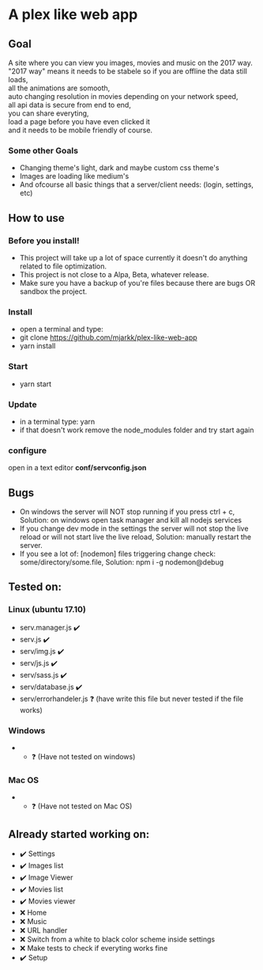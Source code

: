 # A plex like web app
## Goal
A site where you can view you images, movies and music on the 2017 way.  
"2017 way" means it needs to be stabele so if you are offline the data still loads,  
all the animations are somooth,  
auto changing resolution in movies depending on your network speed,  
all api data is secure from end to end,  
you can share everyting,  
load a page before you have even clicked it  
and it needs to be mobile friendly of course.  
### Some other Goals  
- Changing theme's light, dark and maybe custom css theme's  
- Images are loading like medium's  
- And ofcourse all basic things that a server/client needs: (login, settings, etc)  

## How to use
### Before you install!
- This project will take up a lot of space currently it doesn't do anything related to file optimization.
- This project is not close to a Alpa, Beta, whatever release.
- Make sure you have a backup of you're files because there are bugs OR sandbox the project.

### Install
- open a terminal and type:
- git clone https://github.com/mjarkk/plex-like-web-app
- yarn install

### Start
- yarn start

### Update
- in a terminal type: yarn
- if that doesn't work remove the node_modules folder and try start again

### configure
open in a text editor **conf/servconfig.json**

## Bugs
- On windows the server will NOT stop running if you press ctrl + c, Solution: on windows open task manager and kill all nodejs services
- If you change dev mode in the settings the server will not stop the live reload or will not start live the live reload, Solution: manually restart the server.
- If you see a lot of: [nodemon] files triggering change check: some/directory/some.file, Solution: npm i -g nodemon@debug

## Tested on:
### Linux (ubuntu 17.10)
- serv.manager.js :heavy_check_mark:
- serv.js :heavy_check_mark:
- serv/img.js :heavy_check_mark:
- serv/js.js :heavy_check_mark:
- serv/sass.js :heavy_check_mark:
- serv/database.js :heavy_check_mark:
- serv/errorhandeler.js :question: (have write this file but never tested if the file works)
### Windows
- * :question: (Have not tested on windows)
### Mac OS
- * :question: (Have not tested on Mac OS)

## Already started working on:
- :heavy_check_mark: Settings
- :heavy_check_mark: Images list
- :heavy_check_mark: Image Viewer
- :heavy_check_mark: Movies list
- :heavy_check_mark: Movies viewer
- :x: Home
- :x: Music
- :x: URL handler
- :x: Switch from a white to black color scheme inside settings
- :x: Make tests to check if everyting works fine
- :heavy_check_mark: Setup
